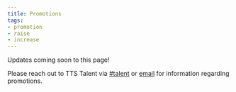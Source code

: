 ```yaml
---
title: Promotions
tags:
- promotion
- raise
- increase
---
```


Updates coming soon to this page!

Please reach out to TTS Talent via [#talent](https://gsa-tts.slack.com/messagse/talent/) or [email](mailto:tts-talentteam@gsa.gov) for information regarding promotions.
